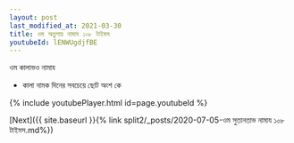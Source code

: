 ```yaml
---
layout: post
last_modified_at: 2021-03-30
title: ওম অতুলায় নামায ১০৮ টাইমস
youtubeId: lENWUgdjfBE
---
```

 
 
 ওম কালাভও নামায  
 
 -  কালা নামক দিনের সবচেয়ে ছোট অংশ কে 
 
  
 
  
 
 
 
 
 
 


{% include youtubePlayer.html id=page.youtubeId %}
 
[Next]({{ site.baseurl }}{% link  split2/_posts/2020-07-05-ওম সুতানতাভ নামায ১০৮ টাইমস.md%})
 
